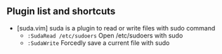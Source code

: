 Plugin list and shortcuts
-------------------------

* [suda.vim] suda is a plugin to read or write files with sudo command
  - `:SudaRead /etc/sudoers` Open /etc/sudoers with sudo
  - `:SudaWrite` Forcedly save a current file with sudo
